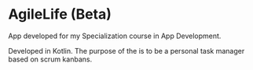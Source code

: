 # AgileLife (Beta)
App developed for my Specialization course in App Development. 

Developed in Kotlin. 
The purpose of the is to be a personal task manager based on scrum kanbans.
